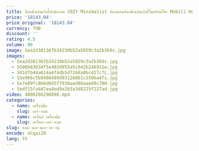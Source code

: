 ```yaml
---
title: ห้องนั่งเล่นเก้าอี้สํานักงาน COZY Minimalist ห้องนอนห้องนั่งเล่นเก้าอี้โมเดิร์นโต๊ะ Mobili Home Decor ลดราคา
price: '18143.04'
price_original: '18143.04'
currency: THB
discount: ''
rating: 4.5
volume: 96
image: Sea2d38136fb34230b52a5859c3a2b369s.jpg
images:
  - Sea2d38136fb34230b52a5859c3a2b369s.jpg
  - S506b8363df5e483d855a5c942b246931w.jpg
  - S01d7b44a614a4f4db5d726da8bcd27c7L.jpg
  - S5e966c5b9486489d93126861c350ba4fs.jpg
  - Se7e09fc866d045ff938aed98aaed9c78H.jpg
  - Sedf15fa4d7ea4ed9a2b3a3d8225f227ad.jpg
video: 4000266296898.mp4
categories:
  - name: เครื่องมือ
    slug: เคร-องม
  - name: อะไหล่ เครื่องมือ
    slug: อะไหล-เคร-องม
slug: องน-งเล-นเก-าอ-าน
encode: oCqaiZ0
lang: th
---
```

  